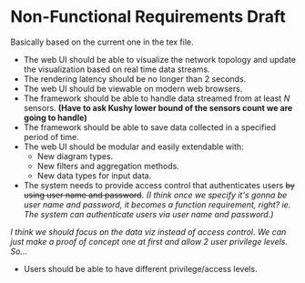 # Non-Functional Requirements Draft

Basically based on the current one in the tex file.

- The web UI should be able to visualize the network topology and update the visualization based on real time data streams.
- The rendering latency should be no longer than 2 seconds.
- The web UI should be viewable on modern web browsers.
- The framework should be able to handle data streamed from at least *N* sensors. **(Have to ask Kushy lower bound of the sensors count we are going to handle)**
- The framework should be able to save data collected in a specified period of time.
- The web UI should be modular and easily extendable with:
  - New diagram types.
  - New filters and aggregation methods.
  - New data types for input data.
- The system needs to provide access control that authenticates users ~~by using user name and password~~. *(I think once we specify it's gonna be user name and password, it becomes a function requirement, right? ie. The system can authenticate users via user name and password.)*

*I think we should focus on the data viz instead of access control. We can just make a proof of concept one at first and allow 2 user privilege levels. So...*

- Users should be able to have different privilege/access levels.


